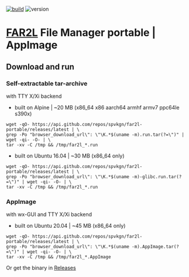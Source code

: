 [![build](https://github.com/spvkgn/far2l-portable/actions/workflows/build.yml/badge.svg)](https://github.com/spvkgn/far2l-portable/actions/workflows/build.yml) ![version](https://img.shields.io/endpoint?url=https://gist.githubusercontent.com/spvkgn/f53cb6c1d56b0eaf40c88d607fc5fef1/raw/far2l-portable.json)
# [FAR2L](https://github.com/elfmz/far2l) File Manager portable | AppImage
## Download and run
### Self-extractable tar-archive
with TTY X/Xi backend
* built on Alpine | ~20 MB (x86_64 x86 aarch64 armhf armv7 ppc64le s390x)
```shell
wget -qO- https://api.github.com/repos/spvkgn/far2l-portable/releases/latest | \
grep -Po "browser_download_url\": \"\K.*$(uname -m).run.tar(?=\")" | wget -qi- -O- | \
tar -xv -C /tmp && /tmp/far2l_*.run
```
* built on Ubuntu 16.04 | ~30 MB (x86_64 only)
```shell
wget -qO- https://api.github.com/repos/spvkgn/far2l-portable/releases/latest | \
grep -Po "browser_download_url\": \"\K.*$(uname -m)-glibc.run.tar(?=\")" | wget -qi- -O- | \
tar -xv -C /tmp && /tmp/far2l_*.run
```
### AppImage
with wx-GUI and TTY X/Xi backend
* built on Ubuntu 20.04 | ~45 MB (x86_64 only)
```shell
wget -qO- https://api.github.com/repos/spvkgn/far2l-portable/releases/latest | \
grep -Po "browser_download_url\": \"\K.*$(uname -m).AppImage.tar(?=\")" | wget -qi- -O- | \
tar -xv -C /tmp && /tmp/far2l_*.AppImage
```
Or get the binary in [Releases](https://github.com/spvkgn/far2l-portable/releases)
